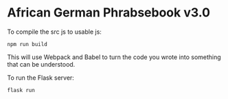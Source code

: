 # African German Phrabsebook v3.0

To compile the src js to usable js:

```
npm run build
```
This will use Webpack and Babel to turn the code you wrote into something that can be understood.

To run the Flask server:

```
flask run
```
